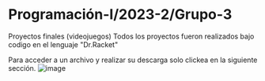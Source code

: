 # Programación-I/2023-2/Grupo-3
Proyectos finales (videojuegos)
Todos los proyectos fueron realizados bajo codigo en el lenguaje "Dr.Racket"

Para acceder a un archivo y realizar su descarga solo clickea en la siguiente sección.
![image](https://github.com/SantiCasta18/Programaci-n-I-2023-2-Grupo-3-/assets/152407725/70b3f017-c09f-4e62-bfe2-25e27483a15c)
